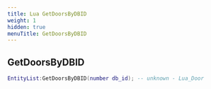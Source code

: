 ```yaml
---
title: Lua GetDoorsByDBID
weight: 1
hidden: true
menuTitle: GetDoorsByDBID
---
```

## GetDoorsByDBID
```lua
EntityList:GetDoorsByDBID(number db_id); -- unknown - Lua_Door
```